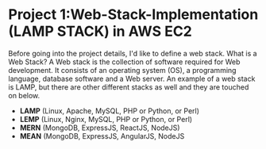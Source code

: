 # Project 1:Web-Stack-Implementation (LAMP STACK) in AWS EC2

Before going into the project details, I'd like to define a web stack.
What is a Web Stack?
A Web stack is the collection of software required for Web development. It consists of an operating system (OS), a programming language, database software and a Web server. An example of a web stack is LAMP, but there are other different stacks as well and they are touched on below.
- **LAMP** (Linux, Apache, MySQL, PHP or Python, or Perl)
- **LEMP** (Linux, Nginx, MySQL, PHP or Python, or Perl)
- **MERN** (MongoDB, ExpressJS, ReactJS, NodeJS)
- **MEAN** (MongoDB, ExpressJS, AngularJS, NodeJS


